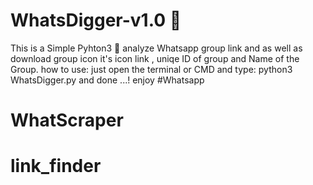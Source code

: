 # WhatsDigger-v1.0 🧰
This is a Simple Pyhton3 🐍 analyze Whatsapp group link and as well as download group icon it's icon link , uniqe ID of group and Name of the Group.
how to use:
just open the terminal or CMD and type:
python3 WhatsDigger.py
and done ...! enjoy
#Whatsapp
# WhatScraper
# link_finder
